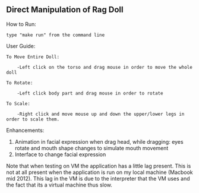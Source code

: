 Direct Manipulation of Rag Doll
--------------------------------

How to Run: 
	
	type "make run" from the command line

User Guide:
	
	To Move Entire Doll:
		
		-Left click on the torso and drag mouse in order to move the whole doll 
	
	To Rotate:
		
		-Left click body part and drag mouse in order to rotate 
	
	To Scale:
		
		-Right click and move mouse up and down the upper/lower legs in order to scale them.


Enhancements:

1. Animation in facial expression when drag head, while dragging: eyes rotate and mouth shape changes to simulate mouth movement
2. Interface to change facial expression


Note that when testing on VM the application has a little lag present. This is not at all present when the application is run on my local machine (Macbook mid 2012). This lag in the VM is due to the interpreter that the VM uses and the fact that its a virtual machine thus slow.  

